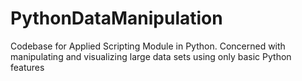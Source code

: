 # PythonDataManipulation
Codebase for Applied Scripting Module in Python. Concerned with manipulating and visualizing large data sets using only basic Python features
